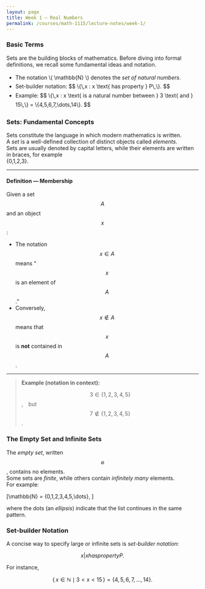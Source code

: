 ```yaml
---
layout: page
title: Week 1 — Real Numbers
permalink: /courses/math-1115/lecture-notes/week-1/
---
```


### Basic Terms

Sets are the building blocks of mathematics. Before diving into formal definitions, we recall some fundamental ideas and notation.

<ul style="margin-top:0.75rem; line-height:1.7;">
  <li>The notation \( \mathbb{N} \) denotes the <em>set of natural numbers</em>.</li>
  <li>Set-builder notation:
    $$
    \{\,x : x \text{ has property } P\,\}.
    $$
  </li>
  <li>Example:
    $$
    \{\,x : x \text{ is a natural number between } 3 \text{ and } 15\,\}
    = \{4,5,6,7,\dots,14\}.
    $$
  </li>
</ul>


### Sets: Fundamental Concepts

Sets constitute the language in which modern mathematics is written.  
A *set* is a well-defined collection of distinct objects called *elements*.  
Sets are usually denoted by capital letters, while their elements are written in braces, for example  
 \{0,1,2,3\}.

---

#### Definition — Membership

Given a set $$A$$ and an object $$x$$:

- The notation $$x \in A $$ means “$$x$$ is an element of $$A$$.”
- Conversely, $$x \notin A$$ means that $$x$$ is **not** contained in $$A$$.

---

> **Example (notation in context):**  
>
> $$3 \in \{1,2,3,4,5\}$$, but $$7 \notin \{1,2,3,4,5\}$$.





### The Empty Set and Infinite Sets

The *empty set*, written $$\varnothing$$, contains no elements.  
Some sets are *finite*, while others contain *infinitely many* elements.  
For example:


\[\mathbb{N} = \{0,1,2,3,4,5,\dots\}, \]


where the dots (an *ellipsis*) indicate that the list continues in the same pattern.











###  Set-builder Notation
A concise way to specify large or infinite sets is *set-builder notation*:

$$ {x | x   has property P}.$$

For instance,

$$
\{\,x\in\mathbb N \mid 3< x < 15\,\} = \{4,5,6,7,\dots,14\}.
$$





















